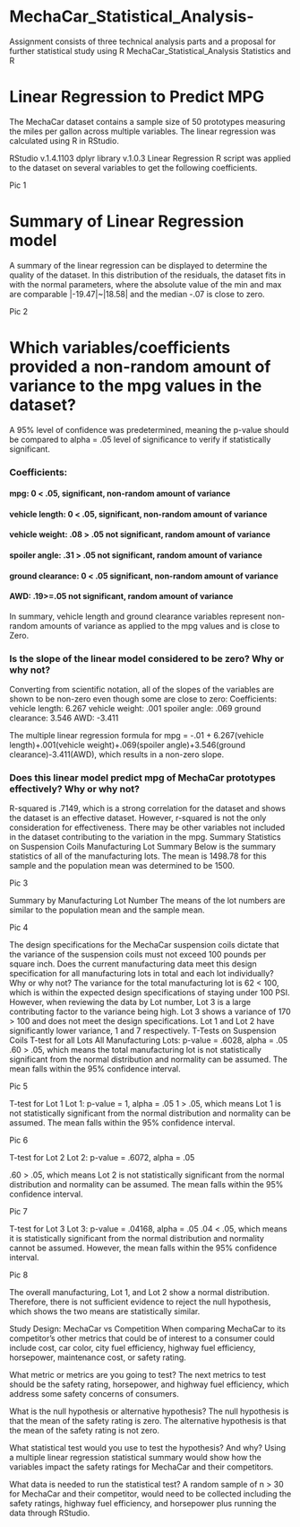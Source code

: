 # MechaCar_Statistical_Analysis-
Assignment consists of three technical analysis parts and a proposal for further statistical study using R
MechaCar_Statistical_Analysis
Statistics and R


# Linear Regression to Predict MPG
The MechaCar dataset contains a sample size of 50 prototypes measuring the miles per gallon across multiple variables. The linear regression was calculated using R in RStudio.

RStudio v.1.4.1103
dplyr library v.1.0.3
Linear Regression
R script was applied to the dataset on several variables to get the following coefficients.

Pic 1

# Summary of Linear Regression model
A summary of the linear regression can be displayed to determine the quality of the dataset. In this distribution of the residuals, the dataset fits in with the normal parameters, where the absolute value of the min and max are comparable |-19.47|~|18.58| and the median -.07 is close to zero.

Pic 2

# Which variables/coefficients provided a non-random amount of variance to the mpg values in the dataset?
A 95% level of confidence was predetermined, meaning the p-value should be compared to alpha = .05 level of significance to verify if statistically significant.
### Coefficients:
#### mpg: 0 < .05, significant, non-random amount of variance
#### vehicle length: 0 < .05,  significant, non-random amount of variance
#### vehicle weight: .08 > .05 not  significant, random amount of variance
#### spoiler angle: .31 > .05 not significant, random amount of variance
#### ground clearance: 0 < .05  significant, non-random amount of variance
#### AWD: .19>=.05 not significant, random amount of variance

In summary, vehicle length and ground clearance variables represent non-random amounts of variance as applied to the mpg values and is close to Zero.

### Is the slope of the linear model considered to be zero? Why or why not?
Converting from scientific notation, all of the slopes of the variables are shown to be non-zero even though some are close to zero:
Coefficients:
vehicle length: 6.267
vehicle weight: .001
spoiler angle: .069
ground clearance: 3.546
AWD: -3.411

The multiple linear regression formula for mpg = -.01 + 6.267(vehicle length)+.001(vehicle weight)+.069(spoiler angle)+3.546(ground clearance)-3.411(AWD), which results in a non-zero slope.

### Does this linear model predict mpg of MechaCar prototypes effectively? Why or why not?
R-squared is .7149, which is a strong correlation for the dataset and shows the dataset is an effective dataset. However, r-squared is not the only consideration for effectiveness. There may be other variables not included in the dataset contributing to the variation in the mpg.
Summary Statistics on Suspension Coils
Manufacturing Lot Summary
Below is the summary statistics of all of the manufacturing lots. The mean is 1498.78 for this sample and the population mean was determined to be 1500.

Pic 3

Summary by Manufacturing Lot Number
The means of the lot numbers are similar to the population mean and the sample mean.

Pic 4

The design specifications for the MechaCar suspension coils dictate that the variance of the suspension coils must not exceed 100 pounds per square inch. Does the current manufacturing data meet this design specification for all manufacturing lots in total and each lot individually? Why or why not?
The variance for the total manufacturing lot is 62 < 100, which is within the expected design specifications of staying under 100 PSI. However, when reviewing the data by Lot number, Lot 3 is a large contributing factor to the variance being high. Lot 3 shows a variance of 170 > 100 and does not meet the design specifications. Lot 1 and Lot 2 have significantly lower variance, 1 and 7 respectively.
T-Tests on Suspension Coils
T-test for all Lots
All Manufacturing Lots: p-value = .6028, alpha = .05
.60 > .05, which means the total manufacturing lot is not statistically significant from the normal distribution and normality can be assumed. The mean falls within the 95% confidence interval.

Pic 5

T-test for Lot 1
Lot 1: p-value = 1, alpha = .05
1 > .05, which means Lot 1 is not statistically significant from the normal distribution and normality can be assumed. The mean falls within the 95% confidence interval.

Pic 6

T-test for Lot 2
Lot 2: p-value = .6072, alpha = .05

.60 > .05, which means Lot 2 is not statistically significant from the normal distribution and normality can be assumed. The mean falls within the 95% confidence interval.

Pic 7

T-test for Lot 3
Lot 3: p-value = .04168, alpha = .05
.04 < .05, which means it is statistically significant from the normal distribution and normality cannot be assumed. However, the mean falls within the 95% confidence interval.

Pic 8

The overall manufacturing, Lot 1, and Lot 2 show a normal distribution. Therefore, there is not sufficient evidence to reject the null hypothesis, which shows the two means are statistically similar.

Study Design: MechaCar vs Competition
When comparing MechaCar to its competitor’s other metrics that could be of interest to a consumer could include cost, car color, city fuel efficiency, highway fuel efficiency, horsepower, maintenance cost, or safety rating.

What metric or metrics are you going to test?
The next metrics to test should be the safety rating, horsepower, and highway fuel efficiency, which address some safety concerns of consumers.

What is the null hypothesis or alternative hypothesis?
The null hypothesis is that the mean of the safety rating is zero. The alternative hypothesis is that the mean of the safety rating is not zero.

What statistical test would you use to test the hypothesis? And why?
Using a multiple linear regression statistical summary would show how the variables impact the safety ratings for MechaCar and their competitors.

What data is needed to run the statistical test?
A random sample of n > 30 for MechaCar and their competitor, would need to be collected including the safety ratings, highway fuel efficiency, and horsepower plus running the data through RStudio.